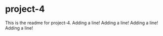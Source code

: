 # project-4

This is the readme for project-4.
Adding a line!
Adding a line!
Adding a line!
Adding a line!
